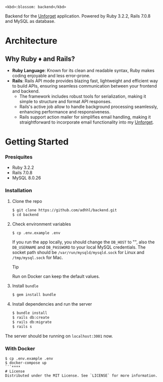 `<kbd>:blossom: backend</kbd>`

Backend for the [Unforget]() application. Powered by Ruby 3.2.2, Rails 7.0.8 and MySQL as database.

# Architecture



## Why Ruby ♦️ and Rails?
+ **Ruby Language**: Known for its clean and readable syntax, Ruby makes coding enjoyable and less error-prone.
+ **Rails**: Rails API mode provides blazing fast, lightweight and efficient way to build APIs, ensuring seamless communication between your frontend and backend. 
  + The framework includes robust tools for serialization, making it simple to structure and format API responses.
  + Rails's active job allow to handle background processing seamlessly, enhancing performance and responsiveness.
  + Rails support action mailer for simplifies email handling, making it straightforward to incorporate email functionality into my [Unforget]().
  
# Getting Started
### Presiquites
+ Ruby 3.2.2
+ Rails 7.0.8
+ MySQL 8.0.26
### Installation
1. Clone the repo
    ```sh
    $ git clone https://github.com/adhhl/backend.git
    $ cd backend
    ```
2. Check environment variables
    ```sh
    $ cp .env.example .env
    ```
    If you run the app locally, you should change the `DB_HOST` to "", also the `DB_USERNAME` and `DB_PASSWORD` to your local MySQL credentials.
    The socket path should be `/var/run/mysqld/mysqld.sock` for Linux and `/tmp/mysql.sock` for Mac.
    
    > [!TIP]
    > Run on Docker can keep the default values.
     
3. Install `bundle`
    ```sh
    $ gem install bundle
    ```
4. Install dependencies and run the server
    ```sh
    $ bundle install
    $ rails db:create
    $ rails db:migrate
    $ rails s
    ```
The server should be running on `localhost:3001` now.
### With Docker
```
$ cp .env.example .env
$ docker-compose up
```****
# License
Distributed under the MIT License. See `LICENSE` for more information.
